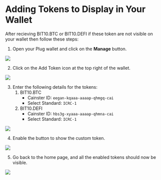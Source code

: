 # Adding Tokens to Display in Your Wallet

After recieving BIT10.BTC or BIT10.DEFI if these token are not visible on your wallet then follow these steps:

1. Open your Plug wallet and click on the **Manage** button.

![](https://github.com/ZeyaRabani/BIT10/assets/64153988/19fda724-2cd4-4bcc-b241-4782a24d59c9)

2. Click on the Add Token icon at the top right of the wallet.

![](https://github.com/ZeyaRabani/BIT10/assets/64153988/22568431-8ff2-4b30-9f2e-b5f419032144)

3. Enter the following details for the tokens:
   1. BIT10.BTC
      * Cainster ID: `eegan-kqaaa-aaaap-qhmgq-cai`
      * Select Standard: `ICRC-1`
   2. BIT10.DEFI
      * Cainster ID: `hbs3g-xyaaa-aaaap-qhmna-cai`
      * Select Standard: `ICRC-1`

![](https://github.com/ZeyaRabani/BIT10/assets/64153988/ab108108-143f-476a-9bba-fa88844a47d0)

4. Enable the button to show the custom token.

![](https://github.com/ZeyaRabani/BIT10/assets/64153988/ac95577b-480d-4224-9162-96d20340245c)

5. Go back to the home page, and all the enabled tokens should now be visible.

![](https://github.com/ZeyaRabani/BIT10/assets/64153988/388d7fd8-f4ef-490e-b220-b5ae1e63bdd7)
